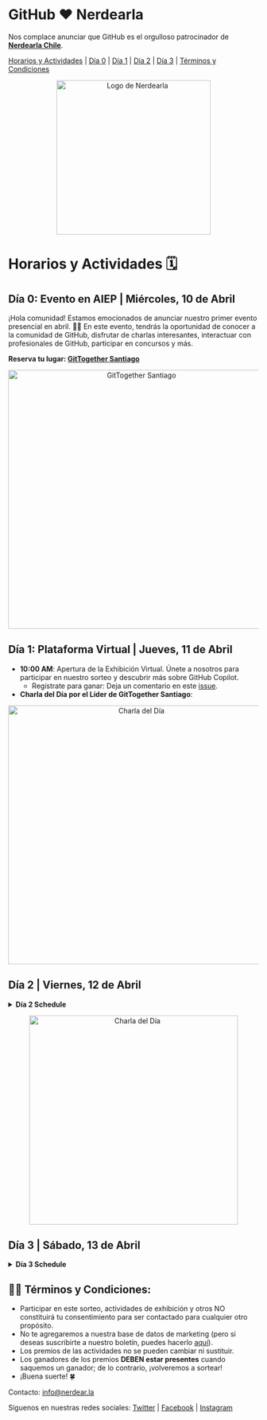 # GitHub ❤️ Nerdearla

Nos complace anunciar que GitHub es el orgulloso patrocinador de **[Nerdearla Chile](https://nerdear.la/en/)**.

<!-- Navigation Bar -->
<div id="navbar">
  <a href="#horarios-y-actividades">Horarios y Actividades</a> |
  <a href="#día-0-evento-en-aiep">Día 0</a> |
  <a href="#día-1-plataforma-virtual">Día 1</a> |
  <a href="#día-2">Día 2</a> |
  <a href="#día-3">Día 3</a> |
  <a href="#términos-y-condiciones">Términos y Condiciones</a>
</div>

<p align="center">
  <img width="310" alt="Logo de Nerdearla" src="https://github.com/gittogethers/nerdearla-chile/assets/20666190/fc4a7b10-a7a0-457d-bd5e-1796203bcb80">
</p>

# Horarios y Actividades 🗓️

## Día 0: Evento en AIEP | Miércoles, 10 de Abril

¡Hola comunidad! Estamos emocionados de anunciar nuestro primer evento presencial en abril. 🙌🏼 En este evento, tendrás la oportunidad de conocer a la comunidad de GitHub, disfrutar de charlas interesantes, interactuar con profesionales de GitHub, participar en concursos y más.

**Reserva tu lugar: [GitTogether Santiago](https://www.meetup.com/gittogether-santiago/)**

<p align="center">
  <img width="520" alt="GitTogether Santiago" src="https://github.com/gittogethers/nerdearla-chile/assets/20666190/c4ca6072-a35a-432b-ba00-444fd4ad3121">
</p>

## Día 1: Plataforma Virtual | Jueves, 11 de Abril

- **10:00 AM**: Apertura de la Exhibición Virtual. Únete a nosotros para participar en nuestro sorteo y descubrir más sobre GitHub Copilot.
  - Regístrate para ganar: Deja un comentario en este [issue](https://github.com/gittogethers/selector-rifa/issues/63).
- **Charla del Día por el Líder de GitTogether Santiago**:

<p align="center">
  <img width="520" alt="Charla del Día" src="https://github.com/gittogethers/nerdearla-chile/assets/20666190/399bd990-82fd-4d99-9327-0db52c366e2c">
</p>

## Día 2 | Viernes, 12 de Abril

<!-- Collapsible Section for Day 2 Schedule -->
<details>
<summary><strong>Día 2 Schedule</strong></summary>

- **10:00 AM**: Apertura de la Exhibición Física.
- **10:00 AM - 10:30 AM**: GitHub Copilot para tu Productividad por Oliver Fierro | Stand
- **10:30 AM - 11:00 AM**: Presentación de la Comunidad GitHub Chile por Oliver Fierro | Stand
- **11:10 AM - 11:50 AM**: Impulsando tu DevEx con GitHub Copilot | Track: DEV
- **12:00 PM - 12:30 PM**: Cómo Aplicar a los Beneficios de GitHub Education por Juan Pablo Flores 👩🏻‍🎓
  - Si eres estudiante, recuerda que tienes acceso al GitHub Student Developer Pack, que incluye más de 80 herramientas, como Copilot, de forma gratuita. Únete a esta charla relámpago desde nuestro stand y descubre todos los beneficios aquí: [SDP](https://gh.io/edu-nerdearla).
- **2:00 PM - 3:00 PM**: Dominando GitHub: Estrategias y Preparación para la Certificación de Fundamentos | Track: DEV
- **2:50 PM - 3:30 PM**: Adoptando IA en Educación: ¿Un Camino Hacia un Aprendizaje Inclusivo y Efectivo? | Track: SOFTSKILLS
- **4:00 PM**: Octotrivia en el stand de exhibición de GitHub. ¡Juega, participa y demuestra tus conocimientos en IA para ganar swag!
- **4:30 PM**: Premios de raffle, entra aqui: [https:gh.io/sorteo-viernes](https:gh.io/sorteo-viernes)

</details>

<p align="center">
<img width="420" alt="Charla del Día" src="https://github.com/githubpresente/impulse-ai/assets/20666190/d31a374b-8816-4c41-b34b-ae8ef3e948e5"
</p>

## Día 3 | Sábado, 13 de Abril

<!-- Collapsible Section for Day 3 Schedule -->
<details>
<summary><strong>Día 3 Schedule</strong></summary>

- **10:00 AM**: Apertura de la Exhibición. ¡Únete a nosotros para un sorteo especial! No te pierdas nuestros [GitTogethers Presenciales en Santiago](https://www.meetup.com/gittogether-santiago/).
- **12:30 PM - 1:00 PM**: Kahoot sobre Git y GitHub | Stand
- **1:30 PM - 2:00 PM**: Entrevistas IG Reel: "¿Cuál es el mayor error que cometiste mientras aprendías a programar?" | Stand
- **4:00 PM - 4:30 PM**: Comparte un Momento de Nerdearla | Deja tu comentario aquí para participar | Stand
- **4:00 PM**: Sorteo Final. Si aún no has participado en nuestro sorteo, ¡esta es tu oportunidad! Regístrate para ganar: Deja un comentario en este [issue](https://github.com/gittogethers/selector-rifa/issues/63).

</details>

## ✍🏽 Términos y Condiciones:

- Participar en este sorteo, actividades de exhibición y otros NO constituirá tu consentimiento para ser contactado para cualquier otro propósito.
- No te agregaremos a nuestra base de datos de marketing (pero si deseas suscribirte a nuestro boletín, puedes hacerlo [aquí](https://resources.github.com/newsletter/)).
- Los premios de las actividades no se pueden cambiar ni sustituir.
- Los ganadores de los premios **DEBEN estar presentes** cuando saquemos un ganador; de lo contrario, ¡volveremos a sortear!
- ¡Buena suerte! 🍀

<!-- Footer -->
<div id="footer">
  <p>Contacto: <a href="mailto:info@nerdear.la">info@nerdear.la</a></p>
  <p>Síguenos en nuestras redes sociales: <a href="https://twitter.com/nerdearla">Twitter</a> | <a href="https://www.facebook.com/nerdearla">Facebook</a> | <a href="https://www.instagram.com/nerdearla/">Instagram</a></p>
</div>

